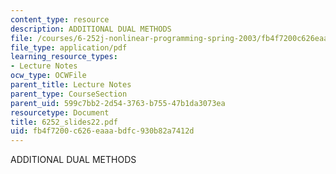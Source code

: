 ```yaml
---
content_type: resource
description: ADDITIONAL DUAL METHODS
file: /courses/6-252j-nonlinear-programming-spring-2003/fb4f7200c626eaaabdfc930b82a7412d_6252_slides22.pdf
file_type: application/pdf
learning_resource_types:
- Lecture Notes
ocw_type: OCWFile
parent_title: Lecture Notes
parent_type: CourseSection
parent_uid: 599c7bb2-2d54-3763-b755-47b1da3073ea
resourcetype: Document
title: 6252_slides22.pdf
uid: fb4f7200-c626-eaaa-bdfc-930b82a7412d
---
```

ADDITIONAL DUAL METHODS

